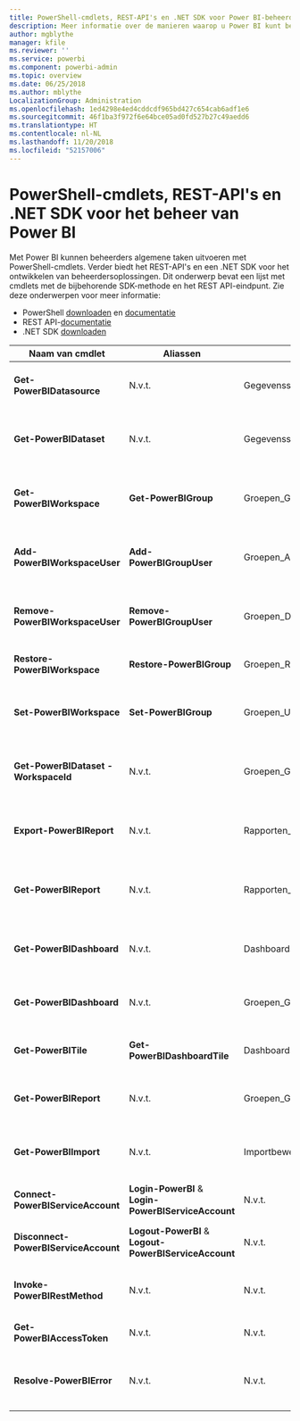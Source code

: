 ```yaml
---
title: PowerShell-cmdlets, REST-API's en .NET SDK voor Power BI-beheerders
description: Meer informatie over de manieren waarop u Power BI kunt beheren via scripts en programmeer-API's.
author: mgblythe
manager: kfile
ms.reviewer: ''
ms.service: powerbi
ms.component: powerbi-admin
ms.topic: overview
ms.date: 06/25/2018
ms.author: mblythe
LocalizationGroup: Administration
ms.openlocfilehash: 1ed4298e4ed4cddcdf965bd427c654cab6adf1e6
ms.sourcegitcommit: 46f1ba3f972f6e64bce05ad0fd527b27c49aedd6
ms.translationtype: HT
ms.contentlocale: nl-NL
ms.lasthandoff: 11/20/2018
ms.locfileid: "52157006"
---
```

# <a name="powershell-cmdlets-rest-apis-and-net-sdk-for-power-bi-administration"></a>PowerShell-cmdlets, REST-API's en .NET SDK voor het beheer van Power BI
Met Power BI kunnen beheerders algemene taken uitvoeren met PowerShell-cmdlets. Verder biedt het REST-API's en een .NET SDK voor het ontwikkelen van beheerdersoplossingen. Dit onderwerp bevat een lijst met cmdlets met de bijbehorende SDK-methode en het REST API-eindpunt. Zie deze onderwerpen voor meer informatie:

- PowerShell [downloaden](https://www.powershellgallery.com/packages/MicrosoftPowerBIMgmt/) en [documentatie](https://docs.microsoft.com/powershell/power-bi/overview?view=powerbi-ps)
- REST API-[documentatie](https://docs.microsoft.com/rest/api/power-bi/admin)
- .NET SDK [downloaden](https://www.nuget.org/packages/Microsoft.PowerBI.Api/)

| **Naam van cmdlet** | **Aliassen** | **SDK-methode** | **REST API-eindpunt** | **Beschrijving** |
| --- | --- | --- | --- | --- |
| **Get-PowerBIDatasource** | N.v.t. | Gegevenssets\_GetDataSourcesAsAdmin | /v1.0/myorg/admin/datasets/{datasetkey}/datasources | Hiermee haalt u de gegevensbronnen voor een bepaalde gegevensset op. |
| **Get-PowerBIDataset** | N.v.t. | Gegevenssets\_GetDatasetsAsAdmin | /v1.0/myorg/admin/datasets | Hiermee haalt u de volledige lijst met gegevenssets in een Power BI-tenant op. |
| **Get-PowerBIWorkspace** | **Get-PowerBIGroup** | Groepen\_GetGroupsAsAdmin | /v1.0/myorg/admin/groups | Hiermee haalt u de volledige lijst met werkruimten in een Power BI-tenant op. |
| **Add-PowerBIWorkspaceUser** | **Add-PowerBIGroupUser** |Groepen\_AddUserAsAdmin | /v1.0/myorg/admin/groups/{groupId}/users | Hiermee voegt u een gebruiker als lid aan een opgegeven werkruimte toe. |
| **Remove-PowerBIWorkspaceUser** | **Remove-PowerBIGroupUser** | Groepen\_DeleteUserAsAdmin | /v1.0/myorg/admin/groups/{groupId}/users/{user} | Hiermee verwijdert u een gebruiker uit de lijst met leden van de opgegeven werkruimte. |
| **Restore-PowerBIWorkspace** |**Restore-PowerBIGroup** | Groepen\_RestoreDeletedGroupAsAdmin | /v1.0/myorg/admin/groups/{groupId}/restore | Hiermee herstelt u een verwijderde werkruimte. |
| **Set-PowerBIWorkspace** |**Set-PowerBIGroup** | Groepen\_UpdateGroupAsAdmin | /v1.0/myorg/admin/groups/{groupId} | Hiermee werkt u de eigenschappen van een opgegeven werkruimte bij. |
| **Get-PowerBIDataset -WorkspaceId** | N.v.t. | Groepen\_GetDatasetsAsAdmin | /v1.0/myorg/admin/groups/{group\_id}/datasets | Hiermee haalt u de gegevenssets binnen een opgegeven werkruimte op. |
| **Export-PowerBIReport** | N.v.t. | Rapporten\_ExportReportAsAdmin | N.v.t. | Hiermee exporteert u een opgegeven rapport naar een lokaal bestand. |
| **Get-PowerBIReport** | N.v.t. | Rapporten\_GetReportsAsAdmin | /v1.0/myorg/admin/reports | Hiermee haalt u de volledige lijst met rapporten in een Power BI-tenant op. |
| **Get-PowerBIDashboard** | N.v.t. | Dashboards\_GetDashboardsAsAdmin | /v1.0/myorg/admin/dashboards | Hiermee haalt u de volledige lijst met dashboards in een Power BI-tenant op. |
| **Get-PowerBIDashboard** | N.v.t. | Groepen\_GetDashboardsAsAdmin | /v1.0/myorg/admin/groups/{group\_id}/dashboards | Hiermee haalt u de dashboards binnen een opgegeven werkruimte op. |
| **Get-PowerBITile** | **Get-PowerBIDashboardTile** | Dashboards\_GetTilesAsAdmin | /v1.0/myorg/admin/dashboards/{dashboard\_id}/tiles | Hiermee haalt u de tegels van een opgegeven dashboard op. |
| **Get-PowerBIReport** | N.v.t. | Groepen\_GetReportsAsAdmin | /v1.0/myorg/admin/groups/{group\_id}/reports | Hiermee haalt u de rapporten binnen een opgegeven werkruimte op. |
| **Get-PowerBIImport** | N.v.t. | Importbewerkingen\_GetImportsAsAdmin | /v1.0/myorg/admin/imports | Hiermee haalt u de volledige lijst met importbewerkingen in een Power BI-tenant op. |
| **Connect-PowerBIServiceAccount** | **Login-PowerBI** &  **Login-PowerBIServiceAccount** | N.v.t. | N.v.t. | Meld u aan bij Power BI en start een sessie. |
| **Disconnect-PowerBIServiceAccount** | **Logout-PowerBI** & **Logout-PowerBIServiceAccount** | N.v.t. | N.v.t. | Meld u af bij Power BI en sluit vervolgens de bestaande sessie. |
| **Invoke-PowerBIRestMethod**| N.v.t. | N.v.t. | N.v.t. | Verzend willekeurige REST API-aanroepen naar Power BI. |
| **Get-PowerBIAccessToken**| N.v.t. | N.v.t. | N.v.t. | Verkrijg het Power BI-toegangstoken in een sessie. |
| **Resolve-PowerBIError**| N.v.t. | N.v.t. | N.v.t. | Haal gedetailleerde gegevens over fouten voor mislukte cmdlet- aanroepen op. |